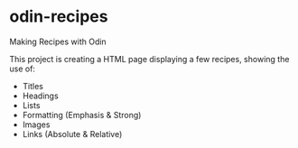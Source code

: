 # odin-recipes
Making Recipes with Odin

This project is creating a HTML page displaying a few recipes, showing the use of:

<ul>
	<li>Titles</li>
	<li>Headings</li>
	<li>Lists</li>
	<li>Formatting (Emphasis & Strong)</li>
	<li>Images</li>
	<li>Links (Absolute & Relative)</li>

